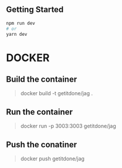 ## Getting Started

```bash
npm run dev
# or
yarn dev
```

# DOCKER

## Build the container

> docker build -t getitdone/jag .

## Run the container

> docker run -p 3003:3003 getitdone/jag

## Push the conatiner

> docker push getitdone/jag
